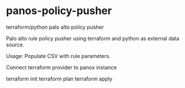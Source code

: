 # panos-policy-pusher
terraform/python palo alto policy pusher

Palo alto rule policy pusher using terraform and python as external data source.

Usage:
Populate CSV with rule parameters.

Connect terraform provider to panos instance

terraform init
terraform plan
terraform apply
